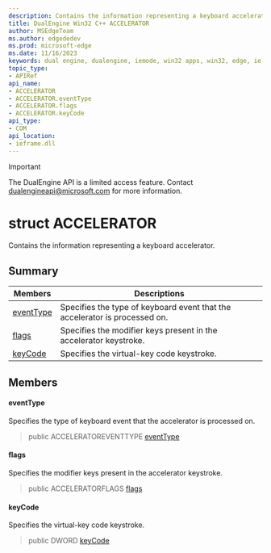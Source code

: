 ```yaml
---
description: Contains the information representing a keyboard accelerator.
title: DualEngine Win32 C++ ACCELERATOR
author: MSEdgeTeam
ms.author: edgededev
ms.prod: microsoft-edge
ms.date: 11/16/2023
keywords: dual engine, dualengine, iemode, win32 apps, win32, edge, ie mode, edge html, ACCELERATOR
topic_type: 
- APIRef
api_name:
- ACCELERATOR
- ACCELERATOR.eventType
- ACCELERATOR.flags
- ACCELERATOR.keyCode
api_type:
- COM
api_location:
- ieframe.dll
---
```

> [!IMPORTANT]
> The DualEngine API is a limited access feature. Contact dualengineapi@microsoft.com for more information.
# struct ACCELERATOR

Contains the information representing a keyboard accelerator.

## Summary

 Members                        | Descriptions
--------------------------------|---------------------------------------------
[eventType](#eventtype) | Specifies the type of keyboard event that the accelerator is processed on.
[flags](#flags) | Specifies the modifier keys present in the accelerator keystroke.
[keyCode](#keycode) | Specifies the virtual-key code keystroke.

## Members

#### eventType

Specifies the type of keyboard event that the accelerator is processed on.

> public ACCELERATOREVENTTYPE [eventType](#eventtype)

#### flags

Specifies the modifier keys present in the accelerator keystroke.

> public ACCELERATORFLAGS [flags](#flags)

#### keyCode

Specifies the virtual-key code keystroke.

> public DWORD [keyCode](#keycode)

